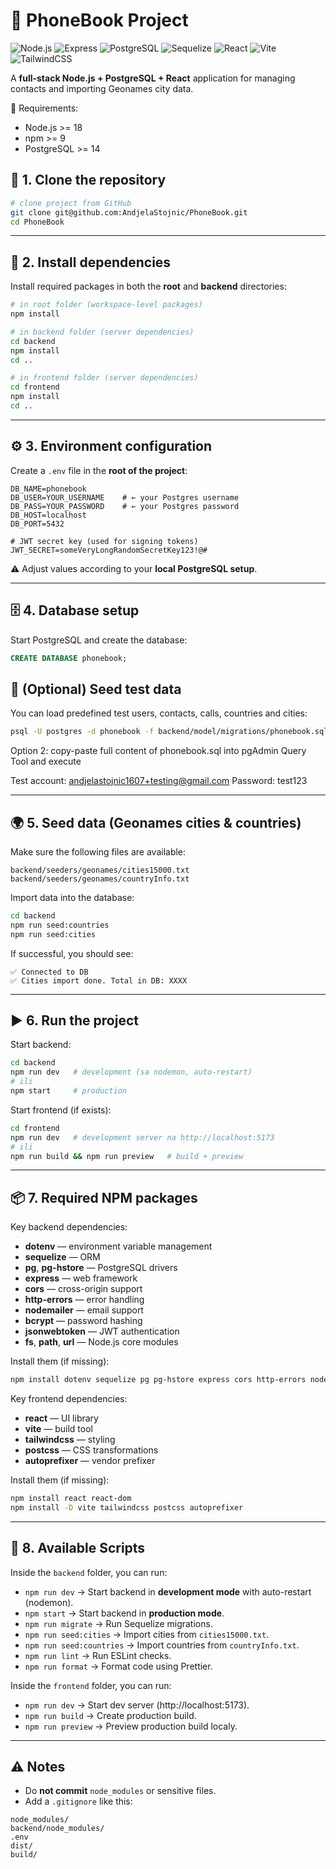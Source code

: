 # 📘 PhoneBook Project

![Node.js](https://img.shields.io/badge/Node.js-43853D?style=for-the-badge&logo=node.js&logoColor=white)
![Express](https://img.shields.io/badge/Express.js-000000?style=for-the-badge&logo=express&logoColor=white)
![PostgreSQL](https://img.shields.io/badge/PostgreSQL-316192?style=for-the-badge&logo=postgresql&logoColor=white)
![Sequelize](https://img.shields.io/badge/Sequelize-52B0E7?style=for-the-badge&logo=sequelize&logoColor=white)
![React](https://img.shields.io/badge/React-20232A?style=for-the-badge&logo=react&logoColor=61DAFB)
![Vite](https://img.shields.io/badge/Vite-646CFF?style=for-the-badge&logo=vite&logoColor=FFD62E)
![TailwindCSS](https://img.shields.io/badge/TailwindCSS-38B2AC?style=for-the-badge&logo=tailwind-css&logoColor=white)

A **full-stack Node.js + PostgreSQL + React** application for managing contacts and importing Geonames city data.

📌 Requirements:
- Node.js >= 18
- npm >= 9
- PostgreSQL >= 14

## 🚀 1. Clone the repository
```bash
# clone project from GitHub
git clone git@github.com:AndjelaStojnic/PhoneBook.git
cd PhoneBook
```

---

## 🔧 2. Install dependencies
Install required packages in both the **root** and **backend** directories:

```bash
# in root folder (workspace-level packages)
npm install

# in backend folder (server dependencies)
cd backend
npm install
cd ..

# in frontend folder (server dependencies)
cd frontend
npm install
cd ..

```
---

## ⚙️ 3. Environment configuration
Create a `.env` file in the **root of the project**:

```env
DB_NAME=phonebook
DB_USER=YOUR_USERNAME    # ← your Postgres username
DB_PASS=YOUR_PASSWORD    # ← your Postgres password
DB_HOST=localhost
DB_PORT=5432

# JWT secret key (used for signing tokens)
JWT_SECRET=someVeryLongRandomSecretKey123!@#
```

⚠️ Adjust values according to your **local PostgreSQL setup**.

---

## 🗄️ 4. Database setup
Start PostgreSQL and create the database:

```sql
CREATE DATABASE phonebook;
```

## 🌱 (Optional) Seed test data

You can load predefined test users, contacts, calls, countries and cities:

```bash
psql -U postgres -d phonebook -f backend/model/migrations/phonebook.sql;
```
Option 2: copy-paste full content of phonebook.sql into pgAdmin Query Tool and execute

Test account: andjelastojnic1607+testing@gmail.com
Password: test123

---

## 🌍 5. Seed data (Geonames cities & countries)
Make sure the following files are available:
```
backend/seeders/geonames/cities15000.txt
backend/seeders/geonames/countryInfo.txt
```

Import data into the database:

```bash
cd backend
npm run seed:countries
npm run seed:cities
```

If successful, you should see:
```
✅ Connected to DB
✅ Cities import done. Total in DB: XXXX
```

---

## ▶️ 6. Run the project
Start backend:

```bash
cd backend
npm run dev   # development (sa nodemon, auto-restart)
# ili
npm start     # production
```

Start frontend (if exists):

```bash
cd frontend
npm run dev   # development server na http://localhost:5173
# ili
npm run build && npm run preview   # build + preview
```

---

## 📦 7. Required NPM packages
Key backend dependencies:

- **dotenv** — environment variable management  
- **sequelize** — ORM  
- **pg**, **pg-hstore** — PostgreSQL drivers  
- **express** — web framework  
- **cors** — cross-origin support  
- **http-errors** — error handling  
- **nodemailer** — email support  
- **bcrypt** — password hashing
- **jsonwebtoken** — JWT authentication
- **fs**, **path**, **url** — Node.js core modules  

Install them (if missing):
```bash
npm install dotenv sequelize pg pg-hstore express cors http-errors nodemailer bcrypt jsonwebtoken
```

Key frontend dependencies:

- **react** — UI library
- **vite** — build tool
- **tailwindcss** — styling
- **postcss** — CSS transformations
- **autoprefixer** — vendor prefixer

Install them (if missing):
```bash
npm install react react-dom
npm install -D vite tailwindcss postcss autoprefixer
```
---

## 📜 8. Available Scripts

Inside the `backend` folder, you can run:

- `npm run dev` → Start backend in **development mode** with auto-restart (nodemon).  
- `npm start` → Start backend in **production mode**.  
- `npm run migrate` → Run Sequelize migrations.  
- `npm run seed:cities` → Import cities from `cities15000.txt`.  
- `npm run seed:countries` → Import countries from `countryInfo.txt`.  
- `npm run lint` → Run ESLint checks.  
- `npm run format` → Format code using Prettier.  

Inside the `frontend` folder, you can run:
- `npm run dev` → Start dev server (http://localhost:5173).
- `npm run build` → Create production build.
- `npm run preview` → Preview production build localy.
---

## ⚠️ Notes
- Do **not commit** `node_modules` or sensitive files.  
- Add a `.gitignore` like this:
```gitignore
node_modules/
backend/node_modules/
.env
dist/
build/
```

